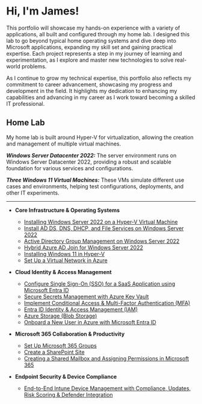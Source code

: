 # Hi, I'm James!

This portfolio will showcase my hands-on experience with a variety of applications, all built and configured through my home lab. I designed this lab to go beyond typical home operating systems and dive deep into Microsoft applications, expanding my skill set and gaining practical expertise. Each project represents a step in my journey of learning and experimentation, as I explore and master new technologies to solve real-world problems.

As I continue to grow my technical expertise, this portfolio also reflects my commitment to career advancement, showcasing my progress and development in the field. It highlights my dedication to enhancing my capabilities and advancing in my career as I work toward becoming a skilled IT professional.

## Home Lab
 My home lab is built around Hyper-V for virtualization, allowing the creation and management of multiple virtual machines.

***Windows Server Datacenter 2022:*** The server environment runs on Windows Server Datacenter 2022, providing a robust and scalable foundation for various services and configurations.

***Three Windows 11 Virtual Machines:*** These VMs simulate different use cases and environments, helping test configurations, deployments, and other IT experiments.
___

- <b>Core Infrastructure & Operating Systems</b>
  - [Installing Windows Server 2022 on a Hyper-V Virtual Machine](https://github.com/jwnfld3/windows-server-setup-2022.git)
  - [Install AD DS, DNS, DHCP, and File Services on Windows Server 2022](https://github.com/jwnfld3/installing-server-roles)
  - [Active Directory Group Management on Windows Server 2022](https://github.com/jwnfld3/group-policy)
  - [Hybrid Azure AD Join for Windows Server 2022](https://github.com/jwnfld3/hybrid-azure-AD)
  - [Installing Windows 11 in Hyper-V](https://github.com/jwnfld3/windows11-hyper-v)
  -  [Set Up a Virtual Network in Azure](https://github.com/jwnfld3/azure-vnet)

- <b>Cloud Identity & Access Management</b>
  -  [Configure Single Sign-On (SSO) for a SaaS Application using Microsoft Entra ID](https://github.com/jwnfld3/single-sign-on)
  -  [Secure Secrets Management with Azure Key Vault](https://github.com/jwnfld3/secure-secrets-management)
  - [Implement Conditional Access & Multi-Factor Authentication (MFA)](https://github.com/jwnfld3/idmgmt.git)
  - [Entra ID Identity & Access Management (IAM)](https://github.com/jwnfld3/azure-access-mgmt/tree/main)
  - [Azure Storage (Blob Storage)](https://github.com/jwnfld3/azure-blob-storage)
  - [Onboard a New User in Azure with Microsoft Entra ID](https://github.com/jwnfld3/azure-user-onboarding)


- <b>Microsoft 365 Collaboration & Productivity</b>
    - [Set Up Microsoft 365 Groups](https://github.com/jwnfld3/m365-groups)
    - [Create a SharePoint Site](https://github.com/jwnfld3/sharepoint-team)
    - [Creating a Shared Mailbox and Assigning Permissions in Microsoft 365](https://github.com/jwnfld3/shared-mailbox)

- <b>Endpoint Security & Device Compliance</b>
   - [End-to-End Intune Device Management with Compliance, Updates, Risk Scoring & Defender Integration](https://github.com/jwnfld3/end-to-end-device-management)
  



<!--


